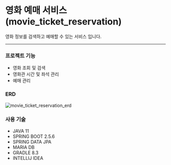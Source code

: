 # 영화 예매 서비스 (movie_ticket_reservation)

영화 정보를 검색하고 예매할 수 있는 서비스 입니다. 

--------------------------------------------------------

### 프로젝트 기능
* 영화 조회 및 검색
* 영화관 시간 및 좌석 관리
* 예매 관리


### ERD
![movie_ticket_reservation_erd](https://github.com/xenxxn/movie_ticket_reservation/assets/122286693/0f6f2275-c241-4c71-8f4d-e9723cf620cc)


### 사용 기술
* JAVA 11
* SPRING BOOT 2.5.6
* SPRING DATA JPA
* MARIA DB
* GRADLE 8.3
* INTELLIJ IDEA
